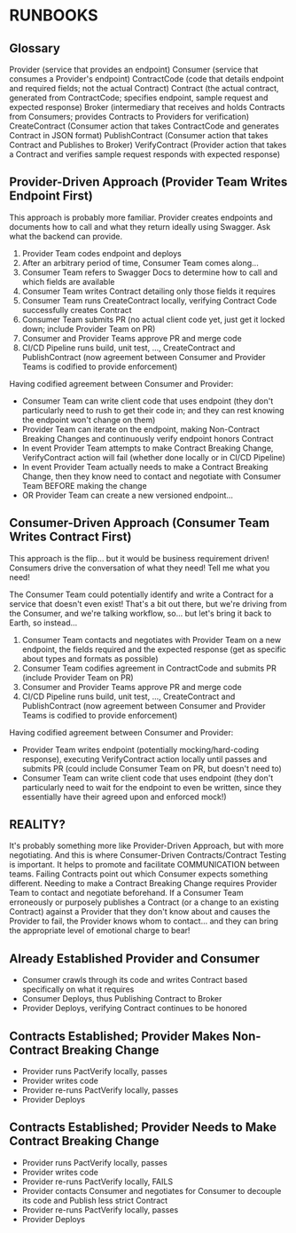 RUNBOOKS
========

Glossary
--------

Provider (service that provides an endpoint)
Consumer (service that consumes a Provider's endpoint)
ContractCode (code that details endpoint and required fields; not the actual Contract)
Contract (the actual contract, generated from ContractCode; specifies endpoint, sample request and expected response)
Broker (intermediary that receives and holds Contracts from Consumers; provides Contracts to Providers for verification)
CreateContract (Consumer action that takes ContractCode and generates Contract in JSON format)
PublishContract (Consumer action that takes Contract and Publishes to Broker)
VerifyContract (Provider action that takes a Contract and verifies sample request responds with expected response)

Provider-Driven Approach (Provider Team Writes Endpoint First)
------------------------

This approach is probably more familiar. Provider creates endpoints and documents how to call and what they return ideally using Swagger. Ask what the backend can provide.

1. Provider Team codes endpoint and deploys
2. After an arbitrary period of time, Consumer Team comes along...
3. Consumer Team refers to Swagger Docs to determine how to call and which fields are available
4. Consumer Team writes Contract detailing only those fields it requires
5. Consumer Team runs CreateContract locally, verifying Contract Code successfully creates Contract
6. Consumer Team submits PR (no actual client code yet, just get it locked down; include Provider Team on PR)
7. Consumer and Provider Teams approve PR and merge code
8. CI/CD Pipeline runs build, unit test, ..., CreateContract and PublishContract (now agreement between Consumer and Provider Teams is codified to provide enforcement)

Having codified agreement between Consumer and Provider:

* Consumer Team can write client code that uses endpoint (they don't particularly need to rush to get their code in; and they can rest knowing the endpoint won't change on them)
* Provider Team can iterate on the endpoint, making Non-Contract Breaking Changes and continuously verify endpoint honors Contract
* In event Provider Team attempts to make Contract Breaking Change, VerifyContract action will fail (whether done locally or in CI/CD Pipeline)
* In event Provider Team actually needs to make a Contract Breaking Change, then they know need to contact and negotiate with Consumer Team BEFORE making the change
* OR Provider Team can create a new versioned endpoint...

Consumer-Driven Approach (Consumer Team Writes Contract First)
------------------------

This approach is the flip... but it would be business requirement driven! Consumers drive the conversation of what they need! Tell me what you need!

The Consumer Team could potentially identify and write a Contract for a service that doesn't even exist! That's a bit out there, but we're driving from the Consumer, and we're talking workflow, so... but let's bring it back to Earth, so instead...

1. Consumer Team contacts and negotiates with Provider Team on a new endpoint, the fields required and the expected response (get as specific about types and formats as possible)
2. Consumer Team codifies agreement in ContractCode and submits PR (include Provider Team on PR)
3. Consumer and Provider Teams approve PR and merge code
4. CI/CD Pipeline runs build, unit test, ..., CreateContract and PublishContract (now agreement between Consumer and Provider Teams is codified to provide enforcement)

Having codified agreement between Consumer and Provider:

* Provider Team writes endpoint (potentially mocking/hard-coding response), executing VerifyContract action locally until passes and submits PR (could include Consumer Team on PR, but doesn't need to)
* Consumer Team can write client code that uses endpoint (they don't particularly need to wait for the endpoint to even be written, since they essentially have their agreed upon and enforced mock!)

REALITY?
-------- 

It's probably something more like Provider-Driven Approach, but with more negotiating. And this is where Consumer-Driven Contracts/Contract Testing is important. It helps to promote and facilitate COMMUNICATION between teams. Failing Contracts point out which Consumer expects something different. Needing to make a Contract Breaking Change requires Provider Team to contact and negotiate beforehand. If a Consumer Team erroneously or purposely publishes a Contract (or a change to an existing Contract) against a Provider that they don't know about and causes the Provider to fail, the Provider knows whom to contact... and they can bring the appropriate level of emotional charge to bear!

Already Established Provider and Consumer
-----------------------------------------

- Consumer crawls through its code and writes Contract based specifically on what it requires
- Consumer Deploys, thus Publishing Contract to Broker
- Provider Deploys, verifying Contract continues to be honored

Contracts Established; Provider Makes Non-Contract Breaking Change
------------------------------------------------------------------

- Provider runs PactVerify locally, passes
- Provider writes code
- Provider re-runs PactVerify locally, passes
- Provider Deploys

Contracts Established; Provider Needs to Make Contract Breaking Change
----------------------------------------------------------------------

- Provider runs PactVerify locally, passes
- Provider writes code
- Provider re-runs PactVerify locally, FAILS
- Provider contacts Consumer and negotiates for Consumer to decouple its code and Publish less strict Contract
- Provider re-runs PactVerify locally, passes
- Provider Deploys
